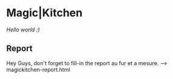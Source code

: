 # Magic|Kitchen
*Hello world :)*

## Report
Hey Guys, don't forget to fill-in the report au fur et a mesure.
--> magickitchen-report.html